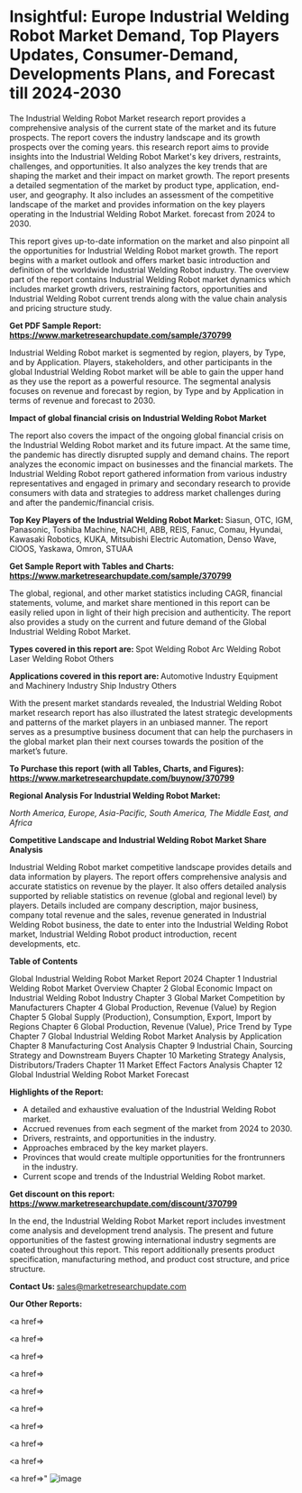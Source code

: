# Insightful: Europe Industrial Welding Robot Market Demand, Top Players Updates, Consumer-Demand, Developments Plans, and Forecast till 2024-2030

The Industrial Welding Robot Market research report provides a comprehensive analysis of the current state of the market and its future prospects. The report covers the industry landscape and its growth prospects over the coming years. this research report aims to provide insights into the Industrial Welding Robot Market's key drivers, restraints, challenges, and opportunities. It also analyzes the key trends that are shaping the market and their impact on market growth. The report presents a detailed segmentation of the market by product type, application, end-user, and geography. It also includes an assessment of the competitive landscape of the market and provides information on the key players operating in the Industrial Welding Robot Market. forecast from 2024 to 2030.

This report gives up-to-date information on the market and also pinpoint all the opportunities for Industrial Welding Robot market growth. The report begins with a market outlook and offers market basic introduction and definition of the worldwide Industrial Welding Robot industry. The overview part of the report contains Industrial Welding Robot market dynamics which includes market growth drivers, restraining factors, opportunities and Industrial Welding Robot current trends along with the value chain analysis and pricing structure study.

<strong><b>Get PDF Sample Report: <a href=https://www.marketresearchupdate.com/sample/370799>https://www.marketresearchupdate.com/sample/370799</a></b></strong>

Industrial Welding Robot market is segmented by region, players, by Type, and by Application. Players, stakeholders, and other participants in the global Industrial Welding Robot market will be able to gain the upper hand as they use the report as a powerful resource. The segmental analysis focuses on revenue and forecast by region, by Type and by Application in terms of revenue and forecast to 2030.

<strong><b>Impact of global financial crisis on Industrial Welding Robot Market</b></strong>

The report also covers the impact of the ongoing global financial crisis on the Industrial Welding Robot market and its future impact. At the same time, the pandemic has directly disrupted supply and demand chains. The report analyzes the economic impact on businesses and the financial markets. The Industrial Welding Robot report gathered information from various industry representatives and engaged in primary and secondary research to provide consumers with data and strategies to address market challenges during and after the pandemic/financial crisis.

<strong><b>Top Key Players of the Industrial Welding Robot Market:
</b></strong>Siasun, OTC, IGM, Panasonic, Toshiba Machine, NACHI, ABB, REIS, Fanuc, Comau, Hyundai, Kawasaki Robotics, KUKA, Mitsubishi Electric Automation, Denso Wave, ClOOS, Yaskawa, Omron, STUAA<strong><b>
</b></strong>

<strong><b>Get Sample Report with Tables and Charts: <a href=https://www.marketresearchupdate.com/sample/370799>https://www.marketresearchupdate.com/sample/370799</a></b></strong>

The global, regional, and other market statistics including CAGR, financial statements, volume, and market share mentioned in this report can be easily relied upon in light of their high precision and authenticity. The report also provides a study on the current and future demand of the Global Industrial Welding Robot Market.

<strong><b>Types covered in this report are:
</b></strong>Spot Welding Robot
Arc Welding Robot
Laser Welding Robot
Others<strong><b>
</b></strong>

<strong><b>Applications covered in this report are:
</b></strong>Automotive Industry
Equipment and Machinery Industry
Ship Industry
Others<strong><b>
</b></strong>

With the present market standards revealed, the Industrial Welding Robot market research report has also illustrated the latest strategic developments and patterns of the market players in an unbiased manner. The report serves as a presumptive business document that can help the purchasers in the global market plan their next courses towards the position of the market’s future.

<strong><b>To Purchase this report (with all Tables, Charts, and Figures): <a href=https://www.marketresearchupdate.com/buynow/370799>https://www.marketresearchupdate.com/buynow/370799</a></b></strong>

<strong><b>Regional Analysis For Industrial Welding Robot Market:</b></strong>

<em><i>North America, Europe, Asia-Pacific, South America, The Middle East, and Africa</i></em>

<strong><b>Competitive Landscape and Industrial Welding Robot Market Share Analysis</b></strong>

Industrial Welding Robot market competitive landscape provides details and data information by players. The report offers comprehensive analysis and accurate statistics on revenue by the player. It also offers detailed analysis supported by reliable statistics on revenue (global and regional level) by players. Details included are company description, major business, company total revenue and the sales, revenue generated in Industrial Welding Robot business, the date to enter into the Industrial Welding Robot market, Industrial Welding Robot product introduction, recent developments, etc.

<strong><b>Table of Contents</b></strong>

Global Industrial Welding Robot Market Report 2024
Chapter 1 Industrial Welding Robot Market Overview
Chapter 2 Global Economic Impact on Industrial Welding Robot Industry
Chapter 3 Global Market Competition by Manufacturers
Chapter 4 Global Production, Revenue (Value) by Region
Chapter 5 Global Supply (Production), Consumption, Export, Import by Regions
Chapter 6 Global Production, Revenue (Value), Price Trend by Type
Chapter 7 Global Industrial Welding Robot Market Analysis by Application
Chapter 8 Manufacturing Cost Analysis
Chapter 9 Industrial Chain, Sourcing Strategy and Downstream Buyers
Chapter 10 Marketing Strategy Analysis, Distributors/Traders
Chapter 11 Market Effect Factors Analysis
Chapter 12 Global Industrial Welding Robot Market Forecast

<strong><b>Highlights of the Report:</b></strong>

- A detailed and exhaustive evaluation of the Industrial Welding Robot market.
- Accrued revenues from each segment of the market from 2024 to 2030.
- Drivers, restraints, and opportunities in the industry.
- Approaches embraced by the key market players.
- Provinces that would create multiple opportunities for the frontrunners in the industry.
- Current scope and trends of the Industrial Welding Robot market.

<strong><b>Get discount on this report: <a href=https://www.marketresearchupdate.com/discount/370799>https://www.marketresearchupdate.com/discount/370799</a></b></strong>

In the end, the Industrial Welding Robot Market report includes investment come analysis and development trend analysis. The present and future opportunities of the fastest growing international industry segments are coated throughout this report. This report additionally presents product specification, manufacturing method, and product cost structure, and price structure.

<strong><b>Contact Us:
</b></strong>sales@marketresearchupdate.com

<strong>Our Other Reports:</strong>

<a href=></a>

<a href=></a>

<a href=></a>

<a href=></a>

<a href=></a>

<a href=></a>

<a href=></a>

<a href=></a>

<a href=></a>

<a href=></a>"
![image](https://github.com/Gayatrikarjule/Market-Analysis-360/assets/97346546/eb6bdc10-3651-4b89-b5b1-e744fe00a528)
